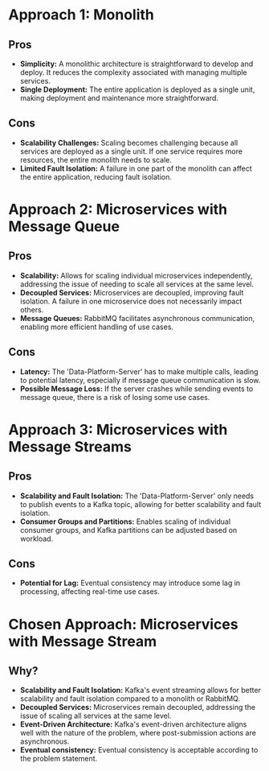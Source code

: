 # Approach 1: Monolith

## Pros
- **Simplicity:** A monolithic architecture is straightforward to develop and deploy. It reduces the complexity associated with managing multiple services.
- **Single Deployment:** The entire application is deployed as a single unit, making deployment and maintenance more straightforward.

## Cons
- **Scalability Challenges:** Scaling becomes challenging because all services are deployed as a single unit. If one service requires more resources, the entire monolith needs to scale.
- **Limited Fault Isolation:** A failure in one part of the monolith can affect the entire application, reducing fault isolation.

# Approach 2: Microservices with Message Queue

## Pros
- **Scalability:** Allows for scaling individual microservices independently, addressing the issue of needing to scale all services at the same level.
- **Decoupled Services:** Microservices are decoupled, improving fault isolation. A failure in one microservice does not necessarily impact others.
- **Message Queues:** RabbitMQ facilitates asynchronous communication, enabling more efficient handling of use cases.

## Cons
- **Latency:** The 'Data-Platform-Server' has to make multiple calls, leading to potential latency, especially if message queue communication is slow.
- **Possible Message Loss:** If the server crashes while sending events to message queue, there is a risk of losing some use cases.

# Approach 3: Microservices with Message Streams

## Pros
- **Scalability and Fault Isolation:** The 'Data-Platform-Server' only needs to publish events to a Kafka topic, allowing for better scalability and fault isolation.
- **Consumer Groups and Partitions:** Enables scaling of individual consumer groups, and Kafka partitions can be adjusted based on workload.

## Cons
- **Potential for Lag:** Eventual consistency may introduce some lag in processing, affecting real-time use cases.

# Chosen Approach: Microservices with Message Stream

## Why?

- **Scalability and Fault Isolation:** Kafka's event streaming allows for better scalability and fault isolation compared to a monolith or RabbitMQ.
- **Decoupled Services:** Microservices remain decoupled, addressing the issue of scaling all services at the same level.
- **Event-Driven Architecture:** Kafka's event-driven architecture aligns well with the nature of the problem, where post-submission actions are asynchronous.
- **Eventual consistency:** Eventual consistency is acceptable according to the problem statement.

